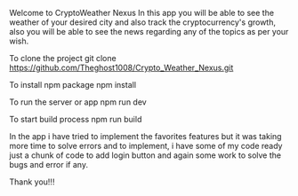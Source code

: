 Welcome to CryptoWeather Nexus
In this app you will be able to see the weather of your desired city and also track the cryptocurrency's growth, also you will be able to see the news regarding any of the topics as per your wish.

To clone the project
git clone https://github.com/Theghost1008/Crypto_Weather_Nexus.git

To install npm package
npm install

To run the server or app
npm run dev

To start build process
npm run build

In the app i have tried to implement the favorites features but it was taking more time to solve errors and to implement, i have some of my code ready just a chunk of code to add login button and again some work to solve the bugs and error if any.

Thank you!!!